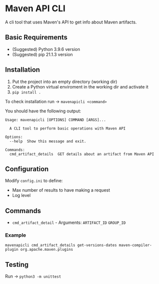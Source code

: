 # Maven API CLI
A cli tool that uses Maven's API to get info about Maven artifacts.

## Basic Requirements
* (Suggested) Python 3.9.6 version
* (Suggested) pip 21.1.3 version

## Installation
1. Put the project into an empty directory (working dir)
2. Create a Python virtual enviroment in the working dir and activate it
3. `pip install .`

To check installation run -> `mavenapicli <command>`

You should have the following output:
```
Usage: mavenapicli [OPTIONS] COMMAND [ARGS]...

  A CLI tool to perform basic operations with Maven API

Options:
  --help  Show this message and exit.

Commands:
  cmd_artifact_details  GET details about an artifact from Maven API
```

## Configuration
Modify `config.ini` to define:
* Max number of results to have making a request
* Log level

## Commands
* `cmd_artifact_detail` - Arguments: `ARTIFACT_ID` `GROUP_ID`
### Example
`mavenapicli cmd_artifact_details get-versions-dates maven-compiler-plugin org.apache.maven.plugins`

## Testing
Run -> `python3 -m unittest`
